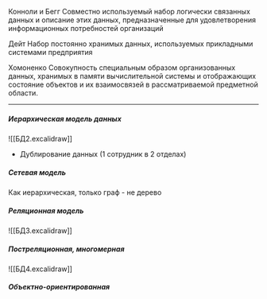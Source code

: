 Конноли и Бегг
Совместно используемый набор логически связанных данных и описание этих данных, предназначенные для удовлетворения информационных потребностей организаций

Дейт
Набор постоянно хранимых данных, используемых прикладными системами предприятия

Хомоненко
Совокупность специальным образом организованных данных, хранимых в памяти вычислительной системы и отображающих состояние объектов и их взаимосвязей в рассматриваемой предметной области.
___
##### Иерархическая модель данных
![[БД2.excalidraw]]
- Дублирование данных (1 сотрудник в 2 отделах)
##### Сетевая модель
Как иерархическая, только граф - не дерево
##### Реляционная модель
![[БД3.excalidraw]]
##### Постреляционная, многомерная
![[БД4.excalidraw]]

##### Объектно-ориентированная
